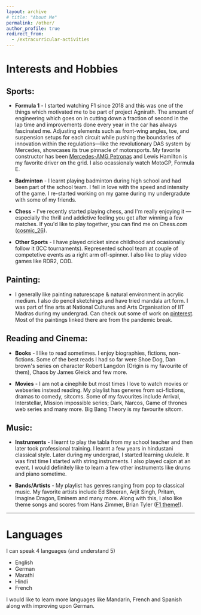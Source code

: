 ```yaml
---
layout: archive
# title: "About Me"
permalink: /other/
author_profile: true
redirect_from:
  - /extracurricular-activities
---
```


# Interests and Hobbies

## Sports: ##

* **Formula 1** - I started watching F1 since 2018 and this was one of the things which motivated me to be part of project Agnirath. The amount of engineering which goes on in cutting down a fraction of second in the lap time and improvements done every year in the car has always fascinated me. Adjusting elements such as front-wing angles, toe, and suspension setups for each circuit while pushing the boundaries of innovation within the regulations—like the revolutionary DAS system by Mercedes, showcases its true pinnacle of motorsports. My favorite constructor has been [Mercedes-AMG Petronas](https://www.mercedesamgf1.com/) and Lewis Hamilton is my favorite driver on the grid. I also ocassionaly watch MotoGP, Formula E.

* **Badminton** - I learnt playing badminton during high school and had been part of the school team. I fell in love with the speed and intensity of the game. I re-started working on my game during my undergradute with some of my friends.

* **Chess** - I've recently started playing chess, and I'm really enjoying it — especially the thrill and addictive feeling you get after winning a few matches. If you'd like to play together, you can find me on Chess.com ([cosmic_26](https://www.chess.com/member/cosmic_26)).

* **Other Sports** - I have played cricket since childhood and ocasionally follow it (ICC tournaments). Represented school team at couple of competetive events as a right arm off-spinner. I also like to play video games like RDR2, COD.


## Painting: ##

- I generally like painting naturescape & natural environment in acrylic medium. I also do pencil sketchings and have tried mandala art form. I was part of fine arts at National Cultures and Arts Organisation of IIT Madras during my undergrad. Can check out some of work on [pinterest](https://pin.it/2c8Ym5D8z). Most of the paintings linked there are from the pandemic break.

## Reading and Cinema: ##

* **Books** - I like to read sometimes. I enjoy biographies, fictions, non-fictions. Some of the best reads I had so far were Shoe Dog, Dan brown's series on character Robert Langdon (Origin is my favourite of them), Chaos by James Gleick and few more.

* **Movies** - I am not a cinephile but most times I love to watch movies or webseries instead reading. My playlist has generes from sci-fictions, dramas to comedy, sitcoms. Some of my favourites include Arrival, Interstellar, Mission impossible series; Dark, Narcos, Game of thrones web series and many more. Big Bang Theory is my favourite sitcom.

## Music: ##

* **Instruments** - I learnt to play the tabla from my school teacher and then later took professional training. I learnt a few years in hindustani classical style. Later during my undergrad, I started learning ukulele. It was first time I started with string instruments. I also played cajon at an event. I would definitely like to learn a few other instruments like drums and piano sometime.

* **Bands/Artists** - My playlist has genres ranging from pop to classical music. My favorite artists include Ed Sheeran, Arjit Singh, Pritam, Imagine Dragon, Eminem and many more. Along with this, I also like theme songs and scores from Hans Zimmer, Brian Tyler ([F1 theme!](https://www.youtube.com/watch?v=8AYy-BcjRXg)).

<!-- ### Concerts:
Listening to live music has definitely moved up the things I like to do ever since I started playing multiple instruments. Appreciating the musicians skills 
List of concer -->


**************************************** 
# Languages

I can speak 4 languages (and understand 5)
* English
* German
* Marathi
* Hindi
* French

I would like to learn more languages like Mandarin, French and Spanish along with improving upon German.